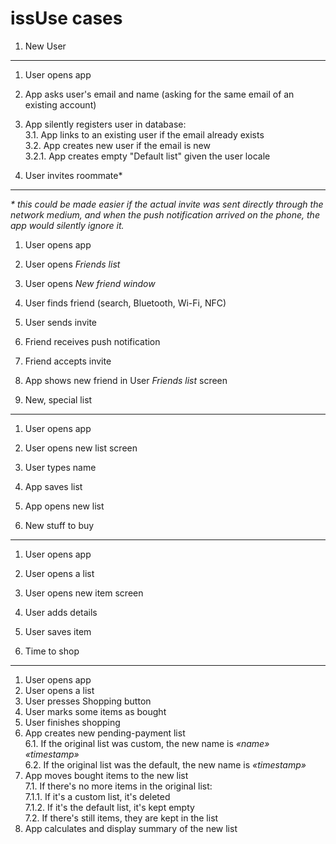 issUse cases
=========

1. New User
-----------
1. User opens app
2. App asks user's email and name (asking for the same email of an existing account)
3. App silently registers user in database:  
    3.1. App links to an existing user if the email already exists  
    3.2. App creates new user if the email is new  
    3.2.1. App creates empty "Default list" given the user locale

2. User invites roommate*
------------------------
_* this could be made easier if the actual invite was sent directly through the network medium, and when the push notification arrived on the phone, the app would silently ignore it._

1. User opens app
2. User opens *Friends list*
3. User opens *New friend window*
4. User finds friend (search, Bluetooth, Wi-Fi, NFC)
5. User sends invite
5. Friend receives push notification
6. Friend accepts invite
7. App shows new friend in User *Friends list* screen

3. New, special list
--------------------
1. User opens app
2. User opens new list screen
3. User types name
4. App saves list
5. App opens new list

4. New stuff to buy
-------------------
1. User opens app
2. User opens a list
3. User opens new item screen
4. User adds details
5. User saves item

5. Time to shop
---------------
1. User opens app
2. User opens a list
3. User presses Shopping button
4. User marks some items as bought
5. User finishes shopping
6. App creates new pending-payment list  
6.1. If the original list was custom, the new name is *«name» «timestamp»*  
6.2. If the original list was the default, the new name is *«timestamp»*
7. App moves bought items to the new list  
7.1. If there's no more items in the original list:  
7.1.1. If it's a custom list, it's deleted  
7.1.2. If it's the default list, it's kept empty  
7.2. If there's still items, they are kept in the list
8. App calculates and display summary of the new list

